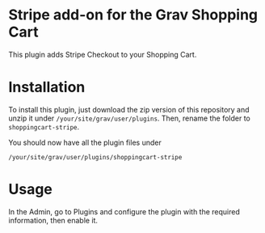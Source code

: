 # Stripe add-on for the Grav Shopping Cart

This plugin adds Stripe Checkout to your Shopping Cart.

# Installation

To install this plugin, just download the zip version of this repository and unzip it under `/your/site/grav/user/plugins`. Then, rename the folder to `shoppingcart-stripe`.

You should now have all the plugin files under

    /your/site/grav/user/plugins/shoppingcart-stripe

# Usage

In the Admin, go to Plugins and configure the plugin with the required information, then enable it.
